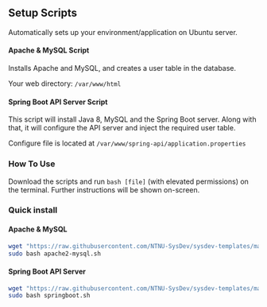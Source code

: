 ## Setup Scripts
Automatically sets up your environment/application on Ubuntu server.

#### Apache & MySQL Script
Installs Apache and MySQL, and creates a user table in the database.

Your web directory: `/var/www/html`

#### Spring Boot API Server Script
This script will install Java 8, MySQL and the Spring Boot server.
Along with that, it will configure the API server and inject the required user table.

Configure file is located at `/var/www/spring-api/application.properties`

### How To Use
Download the scripts and run `bash [file]` (with elevated permissions) on the terminal. 
Further instructions will be shown on-screen.

### Quick install

#### Apache & MySQL
```bash
wget "https://raw.githubusercontent.com/NTNU-SysDev/sysdev-templates/master/bash-scripts/apache2-mysql.sh"
sudo bash apache2-mysql.sh
```

#### Spring Boot API Server
```bash
wget "https://raw.githubusercontent.com/NTNU-SysDev/sysdev-templates/master/bash-scripts/springboot.sh"
sudo bash springboot.sh
```
